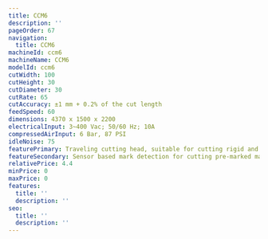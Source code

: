 ```yaml
---
title: CCM6
description: ''
pageOrder: 67
navigation:
  title: CCM6
machineId: ccm6
machineName: CCM6
modelId: ccm6
cutWidth: 100
cutHeight: 30
cutDiameter: 30
cutRate: 65
cutAccuracy: ±1 mm + 0.2% of the cut length
feedSpeed: 60
dimensions: 4370 x 1500 x 2200
electricalInput: 3~400 Vac; 50/60 Hz; 10A
compressedAirInput: 6 Bar, 87 PSI
idleNoise: 75
featurePrimary: Traveling cutting head, suitable for cutting rigid and semi-rigid materials
featureSecondary: Sensor based mark detection for cutting pre-marked materials
relativePrice: 4.4
minPrice: 0
maxPrice: 0
features:
  title: ''
  description: ''
seo:
  title: ''
  description: ''
---
```

